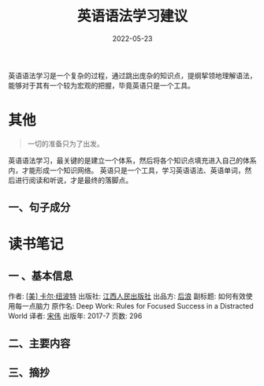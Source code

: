 ﻿---
title: 英语语法学习建议
date: 2022-05-23
index_img: /img/example.jpg
categories:
   - 分类
   - 子分类
tags: 
   - 英语
   - 语法
   - 建议 
---

英语语法学习是一个复杂的过程，通过跳出庞杂的知识点，提纲挈领地理解语法，能够对于其有一个较为宏观的把握，毕竟英语只是一个工具。
<!-- more -->

# 其他

> 一切的准备只为了出发。

英语语法学习，最关键的是建立一个体系，然后将各个知识点填充进入自己的体系内，才能形成一个知识网络。
英语只是一个工具，学习英语语法、英语单词，然后进行阅读和听说，才是最终的落脚点。

## 一、句子成分

# 读书笔记

## 一 、基本信息

作者: [[美\] 卡尔·纽波特](https://book.douban.com/search/卡尔·纽波特)
出版社: [江西人民出版社](https://book.douban.com/press/2145)
出品方: [后浪](https://book.douban.com/producers/2)
副标题: 如何有效使用每一点脑力
原作名: Deep Work: Rules for Focused Success in a Distracted World
译者: [宋伟](https://book.douban.com/search/宋伟)
出版年: 2017-7
页数: 296

## 二、主要内容

## 三、摘抄


